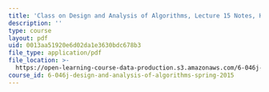 ```yaml
---
title: 'Class on Design and Analysis of Algorithms, Lecture 15 Notes, Handwritten'
description: ''
type: course
layout: pdf
uid: 0013aa51920e6d02da1e3630bdc678b3
file_type: application/pdf
file_location: >-
  https://open-learning-course-data-production.s3.amazonaws.com/6-046j-design-and-analysis-of-algorithms-spring-2015/0013aa51920e6d02da1e3630bdc678b3_MIT6_046JS15_writtenlec15.pdf
course_id: 6-046j-design-and-analysis-of-algorithms-spring-2015
---
```

